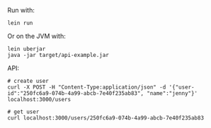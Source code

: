 Run with: 

    lein run

Or on the JVM with: 

    lein uberjar 
    java -jar target/api-example.jar
    
API:

    # create user
    curl -X POST -H "Content-Type:application/json" -d '{"user-id":"250fc6a9-074b-4a99-abcb-7e40f235ab83", "name":"jenny"}' localhost:3000/users
    
    # get user
    curl localhost:3000/users/250fc6a9-074b-4a99-abcb-7e40f235ab83

